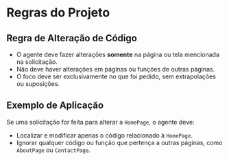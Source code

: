 # Regras do Projeto

## Regra de Alteração de Código

- O agente deve fazer alterações **somente** na página ou tela mencionada na solicitação.
- Não deve haver alterações em páginas ou funções de outras páginas.
- O foco deve ser exclusivamente no que foi pedido, sem extrapolações ou suposições.

## Exemplo de Aplicação

Se uma solicitação for feita para alterar a `HomePage`, o agente deve:
- Localizar e modificar apenas o código relacionado à `HomePage`.
- Ignorar qualquer código ou função que pertença a outras páginas, como `AboutPage` ou `ContactPage`.
